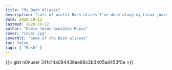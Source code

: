 ```yaml
---
title: "My Bash Aliases"
description: "Lots of useful Bash alises I've done along my Linux journey."
date: 2020-10-12
lastmod: 2020-10-12
author: "Pablo Jesús González Rubio"
cover: "cover.jpg"
coverAlt: "Some of the Bash aliases"
toc: false
tags: [ "Bash" ]
---
```


{{< gist n0nuser 34fc14a084436ae89c2b3405ad453f0a >}}